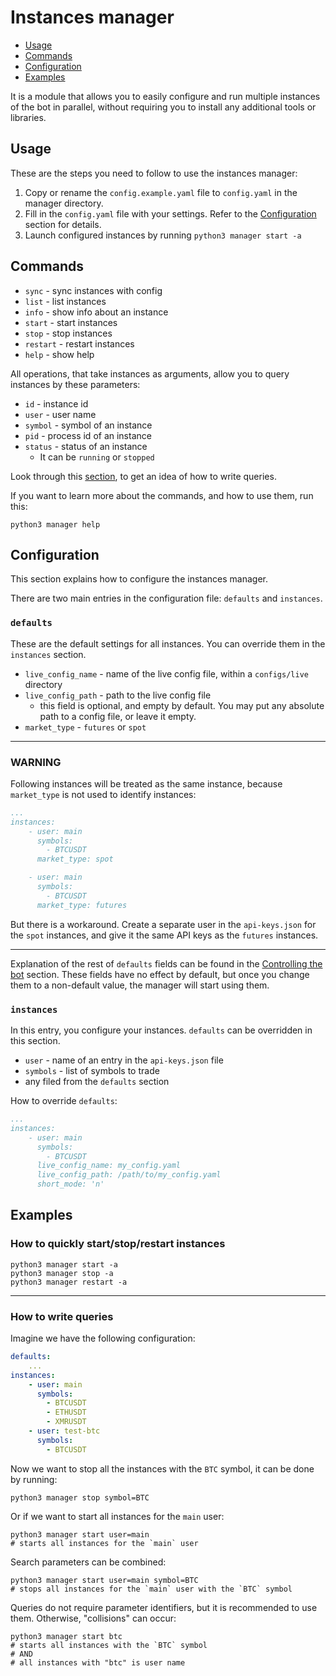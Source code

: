 # Instances manager

* [Usage](#usage)
* [Commands](#commands)
* [Configuration](#configuration)
* [Examples](#examples)

It is a module that allows you to easily configure and run multiple instances of the bot in parallel, without requiring you to install any additional tools or libraries.

## Usage

These are the steps you need to follow to use the instances manager:

1. Copy or rename the `config.example.yaml` file to `config.yaml` in the manager directory.
2. Fill in the `config.yaml` file with your settings. Refer to the [Configuration](#configuration) section for details.
3. Launch configured instances by running `python3 manager start -a`

## Commands

* `sync` - sync instances with config
* `list` - list instances
* `info` - show info about an instance
* `start` - start instances
* `stop` - stop instances
* `restart` - restart instances
* `help` - show help


All operations, that take instances as arguments, allow you to query instances by these parameters:

* `id` - instance id
* `user` - user name
* `symbol` - symbol of an instance
* `pid` - process id of an instance
* `status` - status of an instance
    * It can be `running` or `stopped`

Look through this [section](#how-to-write-queries), to get an idea of how to write queries.

If you want to learn more about the commands, and how to use them, run this:
```shell
python3 manager help
```

## Configuration

This section explains how to configure the instances manager.

There are two main entries in the configuration file: `defaults` and `instances`.

### `defaults`

These are the default settings for all instances. You can override them in the `instances` section.

* `live_config_name` - name of the live config file, within a `configs/live` directory
* `live_config_path` - path to the live config file
    * this field is optional, and empty by default. You may put any absolute path to a config file, or leave it empty.
* `market_type` - `futures` or `spot`

---

### WARNING

Following instances will be treated as the same instance,
because `market_type` is not used to identify instances:

```yaml
...
instances:
    - user: main
      symbols:
        - BTCUSDT
      market_type: spot

    - user: main
      symbols:
        - BTCUSDT
      market_type: futures
```

But there is a workaround. Create a separate user in the `api-keys.json` for the `spot` instances, and give it the same API keys as the `futures` instances.

---

Explanation of the rest of `defaults` fields can be found in the [Controlling the bot](https://www.passivbot.com/en/latest/live/#controlling-the-bot) section. These fields have no effect by default, but once you change them to a non-default value, the manager will start using them.


### `instances`

In this entry, you configure your instances. `defaults` can be overridden in this section.

* `user` - name of an entry in the `api-keys.json` file
* `symbols` - list of symbols to trade
* any filed from the `defaults` section

How to override `defaults`:
```yaml
...
instances:
    - user: main
      symbols:
        - BTCUSDT
      live_config_name: my_config.yaml
      live_config_path: /path/to/my_config.yaml
      short_mode: 'n'
```

## Examples

### How to quickly start/stop/restart instances
```shell
python3 manager start -a
python3 manager stop -a
python3 manager restart -a
```

---

### How to write queries

Imagine we have the following configuration:
```yaml
defaults:
    ...
instances:
    - user: main
      symbols:
        - BTCUSDT
        - ETHUSDT
        - XMRUSDT
    - user: test-btc
      symbols:
        - BTCUSDT
```
Now we want to stop all the instances with the `BTC` symbol, it can be done by running:
```shell
python3 manager stop symbol=BTC
```

Or if we want to start all instances for the `main` user:
```shell
python3 manager start user=main
# starts all instances for the `main` user
```

Search parameters can be combined:
```shell
python3 manager start user=main symbol=BTC
# stops all instances for the `main` user with the `BTC` symbol
```

Queries do not require parameter identifiers, but it is recommended to use them. Otherwise, "collisions" can occur:
```shell
python3 manager start btc
# starts all instances with the `BTC` symbol
# AND
# all instances with "btc" is user name
```
